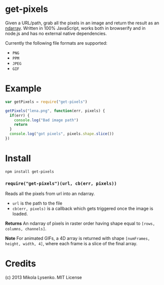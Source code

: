 get-pixels
==========
Given a URL/path, grab all the pixels in an image and return the result as an [ndarray](https://github.com/mikolalysenko/ndarray).  Written in 100% JavaScript, works both in browserify and in node.js and has no external native dependencies.

Currently the following file formats are supported:

* `PNG`
* `PPM`
* `JPEG`
* `GIF`

Example
=======

```javascript
var getPixels = require("get-pixels")

getPixels("lena.png", function(err, pixels) {
  if(err) {
    console.log("Bad image path")
    return
  }
  console.log("got pixels", pixels.shape.slice())
})
```

Install
=======

    npm install get-pixels

### `require("get-pixels")(url, cb(err, pixels))`
Reads all the pixels from url into an ndarray.

* `url` is the path to the file
* `cb(err, pixels)` is a callback which gets triggered once the image is loaded.

**Returns** An ndarray of pixels in raster order having shape equal to `[rows, columns, channels]`.

**Note** For animated GIFs, a 4D array is returned with shape `[numFrames, height, width, 4]`, where each frame is a slice of the final array.

Credits
=======
(c) 2013 Mikola Lysenko. MIT License